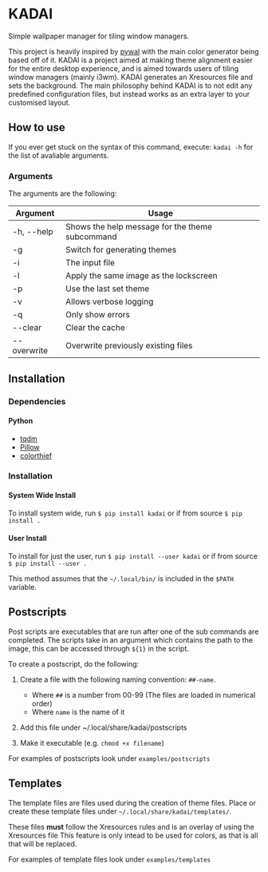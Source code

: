 # KADAI
Simple wallpaper manager for tiling window managers.

This project is heavily inspired by [pywal](https://github.com/dylanaraps/pywal) with the main color generator being based off of it.
KADAI is a project aimed at making theme alignment easier for the entire desktop experience, and is aimed towards users of tiling window managers (mainly i3wm).
KADAI generates an Xresources file and sets the background.
The main philosophy behind KADAI is to not edit any predefined configuration files, but instead works as an extra layer to your customised layout.

## How to use
If you ever get stuck on the syntax of this command, execute: `kadai -h` for the list of avaliable arguments.

### Arguments
The arguments are the following:

| Argument    | Usage |
|-------------|-----------------------------------------------------|
| -h, --help  | Shows the help message for the theme subcommand |
| -g          | Switch for generating themes |
| -i          | The input file |
| -l          | Apply the same image as the lockscreen |
| -p          | Use the last set theme |
| -v          | Allows verbose logging |
| -q          | Only show errors |
| --clear     | Clear the cache |
| --overwrite | Overwrite previously existing files |

## Installation

### Dependencies

#### Python
 - [tqdm](https://pypi.org/project/tqdm/)
 - [Pillow](https://pypi.org/project/Pillow/)
 - [colorthief](https://pypi.org/project/colorthief/)

### Installation

#### System Wide Install
To install system wide, run `$ pip install kadai` or if from source `$ pip install .`

#### User Install
To install for just the user, run `$ pip install --user kadai` or if from source `$ pip install --user .`

This method assumes that the `~/.local/bin/` is included in the `$PATH` variable.

## Postscripts
Post scripts are executables that are run after one of the sub commands are completed.
The scripts take in an argument which contains the path to the image, this can be accessed through `${1}` in the script.

To create a postscript, do the following:
1. Create a file with the following naming convention: `##-name`.

	 - Where `##` is a number from 00-99 (The files are loaded in numerical order)
 	 - Where `name` is the name of it

2. Add this file under ~/.local/share/kadai/postscripts
3. Make it executable (e.g. `chmod +x filename`)

For examples of postscripts look under `examples/postscripts`

## Templates
The template files are files used during the creation of theme files.
Place or create these template files under `~/.local/share/kadai/templates/`.

These files **must** follow the Xresources rules and is an overlay of using the Xresources file
This feature is only intead to be used for colors, as that is all that will be replaced.

For examples of template files look under `examples/templates`
